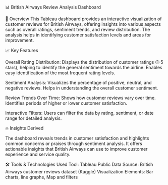📊 British Airways Review Analysis Dashboard


🚀 Overview
This Tableau dashboard provides an interactive visualization of customer reviews for British Airways, offering insights into various aspects such as overall ratings, sentiment trends, and review distribution. The analysis helps in identifying customer satisfaction levels and areas for improvement.


📈 Key Features

Overall Rating Distribution:
Displays the distribution of customer ratings (1-5 stars), helping to identify the general sentiment towards the airline.
Enables easy identification of the most frequent rating levels.

Sentiment Analysis:
Visualizes the percentage of positive, neutral, and negative reviews.
Helps in understanding the overall customer sentiment.

Review Trends Over Time:
Shows how customer reviews vary over time.
Identifies periods of higher or lower customer satisfaction.

Interactive Filters:
Users can filter the data by rating, sentiment, or date range for detailed analysis.

🔥 Insights Derived

The dashboard reveals trends in customer satisfaction and highlights common concerns or praises through sentiment analysis.
It offers actionable insights that British Airways can use to improve customer experience and service quality.

🛠️ Tools & Technologies Used
Tool: Tableau Public
Data Source: British Airways customer reviews dataset (Kaggle)
Visualization Elements: Bar charts, line graphs, Map and filters
